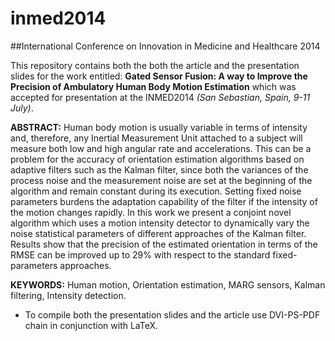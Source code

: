 inmed2014
=========

##International Conference on Innovation in Medicine and Healthcare 2014

This repository contains both the both the article and the presentation slides for the work entitled: **Gated Sensor Fusion: A way to Improve the Precision of Ambulatory Human Body Motion Estimation** which was accepted for presentation at the INMED2014 *(San Sebastian, Spain, 9-11 July)*.

**ABSTRACT:** Human body motion is usually variable in terms of intensity and, therefore, any Inertial Measurement Unit attached to a subject will measure both low and high angular rate and accelerations. This can be a problem for the accuracy of orientation estimation algorithms based on adaptive filters such as the Kalman filter, since both the variances of the process noise and the measurement noise are set at the beginning of the algorithm and remain constant during its execution. Setting fixed noise parameters burdens the adaptation capability of the filter if the intensity of the motion changes rapidly. In this work we present a conjoint novel algorithm which uses a motion intensity detector to dynamically vary the noise statistical parameters of different approaches of the Kalman filter. Results show that the precision of the estimated orientation in terms of the RMSE can be improved up to 29% with respect to the standard fixed-parameters approaches.

**KEYWORDS:** Human motion, Orientation estimation, MARG sensors, Kalman filtering, Intensity detection.

- To compile both the presentation slides and the article use DVI-PS-PDF chain in conjunction with LaTeX.
